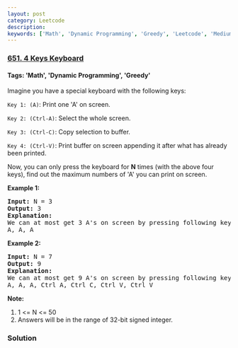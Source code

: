 ```yaml
---
layout: post
category: Leetcode
description: 
keywords: ['Math', 'Dynamic Programming', 'Greedy', 'Leetcode', 'Medium']
---
```

### [651. 4 Keys Keyboard](https://leetcode.com/problems/4-keys-keyboard)

#### Tags: 'Math', 'Dynamic Programming', 'Greedy'

<div class="content__u3I1 question-content__JfgR"><div><p>Imagine you have a special keyboard with the following keys: </p>
<p><code>Key 1: (A)</code>:  Print one 'A' on screen.</p>
<p><code>Key 2: (Ctrl-A)</code>: Select the whole screen.</p>
<p><code>Key 3: (Ctrl-C)</code>: Copy selection to buffer.</p>
<p><code>Key 4: (Ctrl-V)</code>: Print buffer on screen appending it after what has already been printed. </p>
<p>Now, you can only press the keyboard for <b>N</b> times (with the above four keys), find out the maximum numbers of 'A' you can print on screen.</p>
<p><b>Example 1:</b><br/>
</p><pre><b>Input:</b> N = 3
<b>Output:</b> 3
<b>Explanation:</b> 
We can at most get 3 A's on screen by pressing following key sequence:
A, A, A
</pre>
<p></p>
<p><b>Example 2:</b><br/>
</p><pre><b>Input:</b> N = 7
<b>Output:</b> 9
<b>Explanation:</b> 
We can at most get 9 A's on screen by pressing following key sequence:
A, A, A, Ctrl A, Ctrl C, Ctrl V, Ctrl V
</pre>
<p></p>
<p><b>Note:</b><br/>
</p><ol>
<li>1 &lt;= N &lt;= 50 </li>
<li>Answers will be in the range of 32-bit signed integer.</li>
</ol>
<p></p>
</div></div>

### Solution
